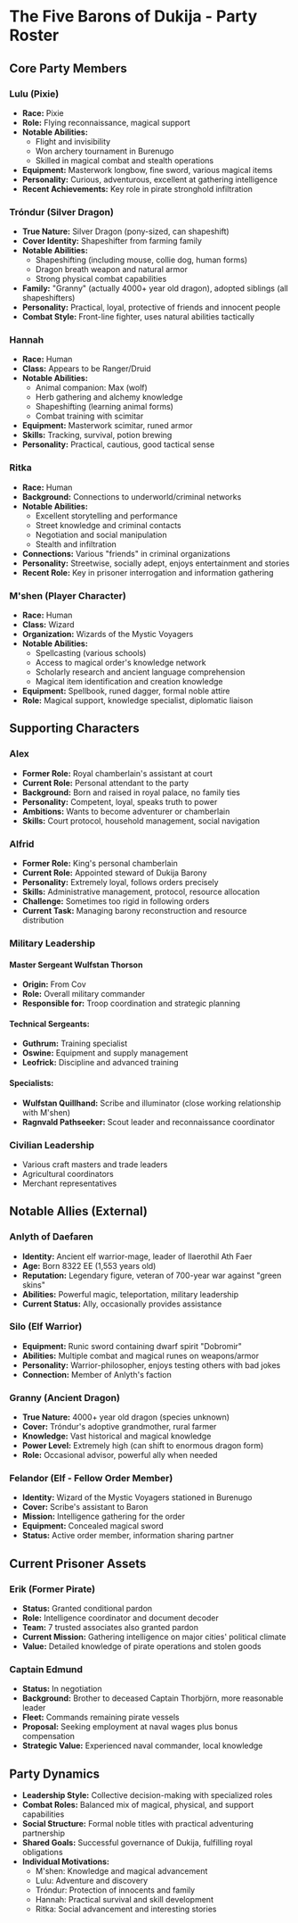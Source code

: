 # The Five Barons of Dukija - Party Roster

## Core Party Members

### Lulu (Pixie)
- **Race:** Pixie
- **Role:** Flying reconnaissance, magical support
- **Notable Abilities:**
  - Flight and invisibility
  - Won archery tournament in Burenugo
  - Skilled in magical combat and stealth operations
- **Equipment:** Masterwork longbow, fine sword, various magical items
- **Personality:** Curious, adventurous, excellent at gathering intelligence
- **Recent Achievements:** Key role in pirate stronghold infiltration

### Tróndur (Silver Dragon)
- **True Nature:** Silver Dragon (pony-sized, can shapeshift)
- **Cover Identity:** Shapeshifter from farming family
- **Notable Abilities:**
  - Shapeshifting (including mouse, collie dog, human forms)
  - Dragon breath weapon and natural armor
  - Strong physical combat capabilities
- **Family:** "Granny" (actually 4000+ year old dragon), adopted siblings (all shapeshifters)
- **Personality:** Practical, loyal, protective of friends and innocent people
- **Combat Style:** Front-line fighter, uses natural abilities tactically

### Hannah
- **Race:** Human
- **Class:** Appears to be Ranger/Druid
- **Notable Abilities:**
  - Animal companion: Max (wolf)
  - Herb gathering and alchemy knowledge
  - Shapeshifting (learning animal forms)
  - Combat training with scimitar
- **Equipment:** Masterwork scimitar, runed armor
- **Skills:** Tracking, survival, potion brewing
- **Personality:** Practical, cautious, good tactical sense

### Ritka
- **Race:** Human
- **Background:** Connections to underworld/criminal networks
- **Notable Abilities:**
  - Excellent storytelling and performance
  - Street knowledge and criminal contacts
  - Negotiation and social manipulation
  - Stealth and infiltration
- **Connections:** Various "friends" in criminal organizations
- **Personality:** Streetwise, socially adept, enjoys entertainment and stories
- **Recent Role:** Key in prisoner interrogation and information gathering

### M'shen (Player Character)
- **Race:** Human
- **Class:** Wizard
- **Organization:** Wizards of the Mystic Voyagers
- **Notable Abilities:**
  - Spellcasting (various schools)
  - Access to magical order's knowledge network
  - Scholarly research and ancient language comprehension
  - Magical item identification and creation knowledge
- **Equipment:** Spellbook, runed dagger, formal noble attire
- **Role:** Magical support, knowledge specialist, diplomatic liaison

## Supporting Characters

### Alex
- **Former Role:** Royal chamberlain's assistant at court
- **Current Role:** Personal attendant to the party
- **Background:** Born and raised in royal palace, no family ties
- **Personality:** Competent, loyal, speaks truth to power
- **Ambitions:** Wants to become adventurer or chamberlain
- **Skills:** Court protocol, household management, social navigation

### Alfrid
- **Former Role:** King's personal chamberlain
- **Current Role:** Appointed steward of Dukija Barony
- **Personality:** Extremely loyal, follows orders precisely
- **Skills:** Administrative management, protocol, resource allocation
- **Challenge:** Sometimes too rigid in following orders
- **Current Task:** Managing barony reconstruction and resource distribution

### Military Leadership

#### Master Sergeant Wulfstan Thorson
- **Origin:** From Cov
- **Role:** Overall military commander
- **Responsible for:** Troop coordination and strategic planning

#### Technical Sergeants:
- **Guthrum:** Training specialist
- **Oswine:** Equipment and supply management  
- **Leofrick:** Discipline and advanced training

#### Specialists:
- **Wulfstan Quillhand:** Scribe and illuminator (close working relationship with M'shen)
- **Ragnvald Pathseeker:** Scout leader and reconnaissance coordinator

### Civilian Leadership
- Various craft masters and trade leaders
- Agricultural coordinators
- Merchant representatives

## Notable Allies (External)

### Anlyth of Daefaren
- **Identity:** Ancient elf warrior-mage, leader of Ilaerothil Ath Faer
- **Age:** Born 8322 EE (1,553 years old)
- **Reputation:** Legendary figure, veteran of 700-year war against "green skins"
- **Abilities:** Powerful magic, teleportation, military leadership
- **Current Status:** Ally, occasionally provides assistance

### Silo (Elf Warrior)
- **Equipment:** Runic sword containing dwarf spirit "Dobromir"
- **Abilities:** Multiple combat and magical runes on weapons/armor
- **Personality:** Warrior-philosopher, enjoys testing others with bad jokes
- **Connection:** Member of Anlyth's faction

### Granny (Ancient Dragon)
- **True Nature:** 4000+ year old dragon (species unknown)
- **Cover:** Tróndur's adoptive grandmother, rural farmer
- **Knowledge:** Vast historical and magical knowledge
- **Power Level:** Extremely high (can shift to enormous dragon form)
- **Role:** Occasional advisor, powerful ally when needed

### Felandor (Elf - Fellow Order Member)
- **Identity:** Wizard of the Mystic Voyagers stationed in Burenugo
- **Cover:** Scribe's assistant to Baron
- **Mission:** Intelligence gathering for the order
- **Equipment:** Concealed magical sword
- **Status:** Active order member, information sharing partner

## Current Prisoner Assets

### Erik (Former Pirate)
- **Status:** Granted conditional pardon
- **Role:** Intelligence coordinator and document decoder
- **Team:** 7 trusted associates also granted pardon
- **Current Mission:** Gathering intelligence on major cities' political climate
- **Value:** Detailed knowledge of pirate operations and stolen goods

### Captain Edmund
- **Status:** In negotiation
- **Background:** Brother to deceased Captain Thorbjörn, more reasonable leader
- **Fleet:** Commands remaining pirate vessels
- **Proposal:** Seeking employment at naval wages plus bonus compensation
- **Strategic Value:** Experienced naval commander, local knowledge

## Party Dynamics
- **Leadership Style:** Collective decision-making with specialized roles
- **Combat Roles:** Balanced mix of magical, physical, and support capabilities
- **Social Structure:** Formal noble titles with practical adventuring partnership
- **Shared Goals:** Successful governance of Dukija, fulfilling royal obligations
- **Individual Motivations:** 
  - M'shen: Knowledge and magical advancement
  - Lulu: Adventure and discovery
  - Tróndur: Protection of innocents and family
  - Hannah: Practical survival and skill development
  - Ritka: Social advancement and interesting stories